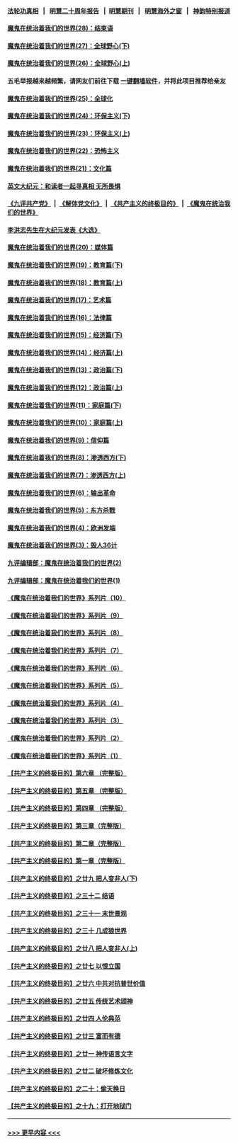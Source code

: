 #### [法轮功真相](https://github.com/gfw-breaker/truth/blob/master/README.md?t=0) &nbsp;&nbsp;|&nbsp;&nbsp; [明慧二十周年报告](https://github.com/gfw-breaker/mh-reports/blob/master/README.md?t=0) &nbsp;&nbsp;|&nbsp;&nbsp;[明慧期刊](https://github.com/gfw-breaker/mh-qikan) &nbsp;&nbsp;|&nbsp;&nbsp; [明慧海外之窗](https://github.com/gfw-breaker/mh-news/blob/master/README.md?t=0) &nbsp;&nbsp;|&nbsp;&nbsp; [神韵特别报道](https://github.com/gfw-breaker/mh-news/blob/master/shenyun.md?t=0)
#### [魔鬼在统治着我们的世界(28)：结束语](../pages/nsc422/n10936246.md?t=07071851) 
#### [魔鬼在统治着我们的世界(27)：全球野心(下)](../pages/nsc422/n10928319.md?t=07071851) 
#### [魔鬼在统治着我们的世界(26)：全球野心(上)](../pages/nsc422/n10900318.md?t=07071851) 
#### 五毛举报越来越频繁，请网友们前往下载 [一键翻墙软件](https://github.com/gfw-breaker/ssr-accounts)，并将此项目推荐给亲友
#### [魔鬼在统治着我们的世界(25)：全球化](../pages/nsc422/n10788205.md?t=07071851) 
#### [魔鬼在统治着我们的世界(24)：环保主义(下)](../pages/nsc422/n10695307.md?t=07071851) 
#### [魔鬼在统治着我们的世界(23)：环保主义(上)](../pages/nsc422/n10688613.md?t=07071851) 
#### [魔鬼在统治着我们的世界(22)：恐怖主义](../pages/nsc422/n10614727.md?t=07071851) 
#### [魔鬼在统治着我们的世界(21)：文化篇](../pages/nsc422/n10597706.md?t=07071851) 
#### [英文大纪元：和读者一起寻真相 无所畏惧](../pages/nsc422/n12542027.md?t=07071851) 
#### [《九评共产党》](https://github.com/begood0513/9ping.md/blob/master/README.md) &nbsp;|&nbsp; [《解体党文化》](../../../../jtdwh.md/blob/master/README.md)  &nbsp;|&nbsp; [《共产主义的终极目的》](../../../../gczydzjmd.md/blob/master/README.md) &nbsp;|&nbsp; [《魔鬼在统治我们的世界》](../../../../mgztzwmdsj.md/blob/master/README.md) 
#### [李洪志先生在大纪元发表《大选》](../pages/nsc422/n12534746.md?t=07071851) 
#### [魔鬼在统治着我们的世界(20)：媒体篇](../pages/nsc422/n10586579.md?t=07071851) 
#### [魔鬼在统治着我们的世界(19)：教育篇(下)](../pages/nsc422/n10564808.md?t=07071851) 
#### [魔鬼在统治着我们的世界(18)：教育篇(上)](../pages/nsc422/n10526970.md?t=07071851) 
#### [魔鬼在统治着我们的世界(17)：艺术篇](../pages/nsc422/n10499093.md?t=07071851) 
#### [魔鬼在统治着我们的世界(16)：法律篇](../pages/nsc422/n10485969.md?t=07071851) 
#### [魔鬼在统治着我们的世界(15)：经济篇(下)](../pages/nsc422/n10469975.md?t=07071851) 
#### [魔鬼在统治着我们的世界(14)：经济篇(上)](../pages/nsc422/n10457370.md?t=07071851) 
#### [魔鬼在统治着我们的世界(13)：政治篇(下)](../pages/nsc422/n10448270.md?t=07071851) 
#### [魔鬼在统治着我们的世界(12)：政治篇(上)](../pages/nsc422/n10444576.md?t=07071851) 
#### [魔鬼在统治着我们的世界(11)：家庭篇(下)](../pages/nsc422/n10440961.md?t=07071851) 
#### [魔鬼在统治着我们的世界(10)：家庭篇(上)](../pages/nsc422/n10435448.md?t=07071851) 
#### [魔鬼在统治着我们的世界(9)：信仰篇](../pages/nsc422/n10432159.md?t=07071851) 
#### [魔鬼在统治着我们的世界(8)：渗透西方(下)](../pages/nsc422/n10429603.md?t=07071851) 
#### [魔鬼在统治着我们的世界(7)：渗透西方(上)](../pages/nsc422/n10426013.md?t=07071851) 
#### [魔鬼在统治着我们的世界(6)：输出革命](../pages/nsc422/n10421536.md?t=07071851) 
#### [魔鬼在统治着我们的世界(5)：东方杀戮](../pages/nsc422/n10417707.md?t=07071851) 
#### [魔鬼在统治着我们的世界(4)：欧洲发端](../pages/nsc422/n10414890.md?t=07071851) 
#### [魔鬼在统治着我们的世界(3)：毁人36计](../pages/nsc422/n10411583.md?t=07071851) 
#### [九评编辑部：魔鬼在统治着我们的世界(2)](../pages/nsc422/n10410036.md?t=07071851) 
#### [九评编辑部：魔鬼在统治着我们的世界(1)](../pages/nsc422/n10406825.md?t=07071851) 
#### [《魔鬼在统治着我们的世界》系列片（10）](../pages/nsc422/n12292670.md?t=07071851) 
#### [《魔鬼在统治着我们的世界》系列片（9）](../pages/nsc422/n12290859.md?t=07071851) 
#### [《魔鬼在统治着我们的世界》系列片（8）](../pages/nsc422/n12287445.md?t=07071851) 
#### [《魔鬼在统治着我们的世界》系列片（7）](../pages/nsc422/n12283425.md?t=07071851) 
#### [《魔鬼在统治着我们的世界》系列片（6）](../pages/nsc422/n12282314.md?t=07071851) 
#### [《魔鬼在统治着我们的世界》系列片（5）](../pages/nsc422/n12281419.md?t=07071851) 
#### [《魔鬼在统治着我们的世界》系列片（4）](../pages/nsc422/n12274024.md?t=07071851) 
#### [《魔鬼在统治着我们的世界》系列片（3）](../pages/nsc422/n12271322.md?t=07071851) 
#### [《魔鬼在统治着我们的世界》系列片（2）](../pages/nsc422/n12269049.md?t=07071851) 
#### [《魔鬼在统治着我们的世界》系列片（1）](../pages/nsc422/n12267575.md?t=07071851) 
#### [【共产主义的终极目的】第六章 （完整版）](../pages/nsc422/n11428913.md?t=07071851) 
#### [【共产主义的终极目的】第五章 （完整版）](../pages/nsc422/n11428912.md?t=07071851) 
#### [【共产主义的终极目的】第四章 （完整版）](../pages/nsc422/n11428907.md?t=07071851) 
#### [【共产主义的终极目的】第三章（完整版）](../pages/nsc422/n11428848.md?t=07071851) 
#### [【共产主义的终极目的】第二章（完整版）](../pages/nsc422/n11428831.md?t=07071851) 
#### [【共产主义的终极目的】第一章（完整版）](../pages/nsc422/n11417651.md?t=07071851) 
#### [【共产主义的终极目的】之廿九 把人变非人(下)](../pages/nsc422/n11344140.md?t=07071851) 
#### [【共产主义的终极目的】之三十二 结语](../pages/nsc422/n11360535.md?t=07071851) 
#### [【共产主义的终极目的】之三十一 末世景观](../pages/nsc422/n11351129.md?t=07071851) 
#### [【共产主义的终极目的】之三十 几成狼世界](../pages/nsc422/n11348280.md?t=07071851) 
#### [【共产主义的终极目的】之廿八 把人变非人(上)](../pages/nsc422/n11340492.md?t=07071851) 
#### [【共产主义的终极目的】之廿七 以恨立国](../pages/nsc422/n11336944.md?t=07071851) 
#### [【共产主义的终极目的】之廿六 中共对抗普世价值](../pages/nsc422/n11324785.md?t=07071851) 
#### [【共产主义的终极目的】之廿五 传统艺术颂神](../pages/nsc422/n11296396.md?t=07071851) 
#### [【共产主义的终极目的】之廿四 人伦典范](../pages/nsc422/n11296397.md?t=07071851) 
#### [【共产主义的终极目的】之廿三 富而有德](../pages/nsc422/n11283598.md?t=07071851) 
#### [【共产主义的终极目的】之廿一 神传语言文字](../pages/nsc422/n11263265.md?t=07071851) 
#### [【共产主义的终极目的】之廿二 破坏修炼文化](../pages/nsc422/n11245728.md?t=07071851) 
#### [【共产主义的终极目的】之二十：偷天换日](../pages/nsc422/n11238846.md?t=07071851) 
#### [【共产主义的终极目的】之十九：打开地狱门](../pages/nsc422/n11206376.md?t=07071851) 

----
#### [ >>> 更早内容 <<< ](../indexes/nsc422-earlier.md)
